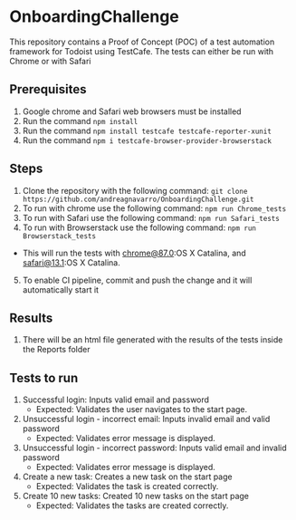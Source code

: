 # OnboardingChallenge

This repository contains a Proof of Concept (POC) of a test automation framework for Todoist using TestCafe.
The tests can either be run with Chrome or with Safari

## Prerequisites
1. Google chrome and Safari web browsers must be installed 
2. Run the command `npm install`
3. Run the command `npm install testcafe testcafe-reporter-xunit`
4. Run the command `npm i testcafe-browser-provider-browserstack`

## Steps
1. Clone the repository with the following command:
`git clone https://github.com/andreagnavarro/OnboardingChallenge.git`
2. To run with chrome use the following command:
`npm run Chrome_tests`
3. To run with Safari use the following command:
`npm run Safari_tests`
4. To run with Browserstack use the following command:
`npm run Browserstack_tests`
* This will run the tests with chrome@87.0:OS X Catalina, and safari@13.1:OS X Catalina.
5. To enable CI pipeline, commit and push the change and it will automatically start it

## Results
1. There will be an html file generated with the results of the tests inside the Reports folder

## Tests to run
1. Successful login: Inputs valid email and password 
   - Expected​: Validates the user navigates to the start page.
2. Unsuccessful login - incorrect email: Inputs invalid email and valid password 
   - Expected​: Validates error message is displayed.
3. Unsuccessful login - incorrect password: Inputs valid email and invalid password
   - Expected: ​Validates error message is displayed.
4. Create a new task: Creates a new task on the start page
   - Expected: ​Validates the task is created correctly.
5. Create 10 new tasks: Created 10 new tasks on the start page
   - Expected: Validates the tasks are created correctly.

   